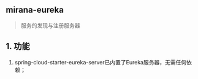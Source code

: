mirana-eureka
------------
> 服务的发现与注册服务器

## 1. 功能
1. spring-cloud-starter-eureka-server已内置了Eureka服务器，无需任何依赖；